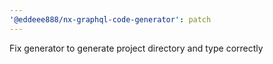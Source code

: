 ```yaml
---
'@eddeee888/nx-graphql-code-generator': patch
---
```


Fix generator to generate project directory and type correctly
